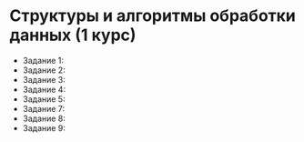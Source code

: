 # Структуры и алгоритмы обработки данных (1 курс)

- Задание 1:
- Задание 2:
- Задание 3:
- Задание 4:
- Задание 5:
- Задание 7:
- Задание 8:
- Задание 9:
